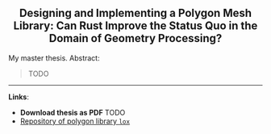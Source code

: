 <h2 align="center">
    Designing and Implementing a Polygon Mesh Library: Can Rust Improve the Status Quo in the Domain of Geometry Processing?
</h2>

My master thesis. Abstract:

> TODO

---

**Links**:
- **Download thesis as PDF** TODO
- [Repository of polygon library `lox`](https://github.com/LukasKalbertodt/lox)
